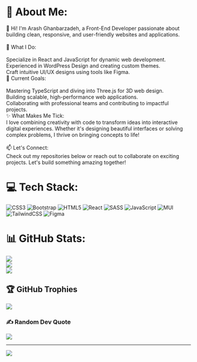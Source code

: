# 💫 About Me:
👋 Hi! I'm Arash Ghanbarzadeh, a Front-End Developer passionate about building clean, responsive, and user-friendly websites and applications.<br><br>🔧 What I Do:<br><br>Specialize in React and JavaScript for dynamic web development.<br>Experienced in WordPress Design and creating custom themes.<br>Craft intuitive UI/UX designs using tools like Figma.<br>🚀 Current Goals:<br><br>Mastering TypeScript and diving into Three.js for 3D web design.<br>Building scalable, high-performance web applications.<br>Collaborating with professional teams and contributing to impactful projects.<br>✨ What Makes Me Tick:<br>I love combining creativity with code to transform ideas into interactive digital experiences. Whether it's designing beautiful interfaces or solving complex problems, I thrive on bringing concepts to life!<br><br>📫 Let's Connect:<br>Check out my repositories below or reach out to collaborate on exciting projects. Let's build something amazing together!


# 💻 Tech Stack:
![CSS3](https://img.shields.io/badge/css3-%231572B6.svg?style=for-the-badge&logo=css3&logoColor=white) ![Bootstrap](https://img.shields.io/badge/bootstrap-%238511FA.svg?style=for-the-badge&logo=bootstrap&logoColor=white) ![HTML5](https://img.shields.io/badge/html5-%23E34F26.svg?style=for-the-badge&logo=html5&logoColor=white) ![React](https://img.shields.io/badge/react-%2320232a.svg?style=for-the-badge&logo=react&logoColor=%2361DAFB) ![SASS](https://img.shields.io/badge/SASS-hotpink.svg?style=for-the-badge&logo=SASS&logoColor=white) ![JavaScript](https://img.shields.io/badge/javascript-%23323330.svg?style=for-the-badge&logo=javascript&logoColor=%23F7DF1E) ![MUI](https://img.shields.io/badge/MUI-%230081CB.svg?style=for-the-badge&logo=mui&logoColor=white) ![TailwindCSS](https://img.shields.io/badge/tailwindcss-%2338B2AC.svg?style=for-the-badge&logo=tailwind-css&logoColor=white) ![Figma](https://img.shields.io/badge/figma-%23F24E1E.svg?style=for-the-badge&logo=figma&logoColor=white)
# 📊 GitHub Stats:
![](https://github-readme-stats.vercel.app/api?username=ARASHPROGRAMMING&theme=dark&hide_border=false&include_all_commits=true&count_private=true)<br/>
![](https://github-readme-streak-stats.herokuapp.com/?user=ARASHPROGRAMMING&theme=dark&hide_border=false)<br/>
![](https://github-readme-stats.vercel.app/api/top-langs/?username=ARASHPROGRAMMING&theme=dark&hide_border=false&include_all_commits=true&count_private=true&layout=compact)

## 🏆 GitHub Trophies
![](https://github-profile-trophy.vercel.app/?username=ARASHPROGRAMMING&theme=radical&no-frame=false&no-bg=false&margin-w=4)

### ✍️ Random Dev Quote
![](https://quotes-github-readme.vercel.app/api?type=horizontal&theme=radical)

---
[![](https://visitcount.itsvg.in/api?id=ARASHPROGRAMMING&icon=0&color=0)](https://visitcount.itsvg.in)

<!-- Proudly created with GPRM ( https://gprm.itsvg.in ) -->
